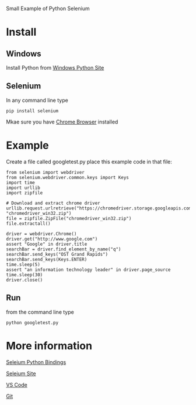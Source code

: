 Small Example of Python Selenium

# Install
## Windows
Install Python from [Windows Python Site](http://www.python.org/download)

## Selenium
In any command line type

    pip install selenium
    
Mkae sure you have [Chrome Browser](https://www.google.com/chrome/browser/desktop/) installed

# Example
Create a file called googletest.py place this example code in that file:

    from selenium import webdriver
    from selenium.webdriver.common.keys import Keys
    import time
    import urllib
    import zipfile

    # Download and extract chrome driver 
    urllib.request.urlretrieve("https://chromedriver.storage.googleapis.com/2.25/chromedriver_win32.zip", "chromedriver_win32.zip")
    file = zipfile.ZipFile("chromedriver_win32.zip")
    file.extractall()

    driver = webdriver.Chrome()
    driver.get("http://www.google.com")
    assert "Google" in driver.title
    searchBar = driver.find_element_by_name("q")
    searchBar.send_keys("OST Grand Rapids")
    searchBar.send_keys(Keys.ENTER)
    time.sleep(5)
    assert "an information technology leader" in driver.page_source
    time.sleep(30)
    driver.close()

## Run
from the command line type

    python googletest.py

# More information
[Seleium Python Bindings](http://selenium-python.readthedocs.io/index.html)

[Seleium Site](http://www.seleniumhq.org/projects/webdriver/)

[VS Code](https://code.visualstudio.com/)

[Git](https://git-scm.com/)
